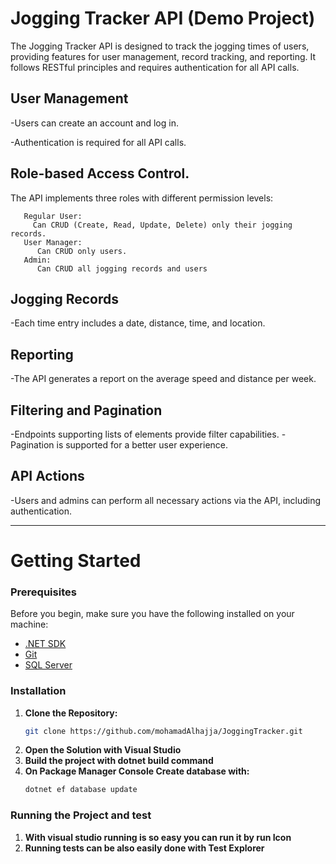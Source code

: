 # Jogging Tracker API (Demo Project)
The Jogging Tracker API is designed to track the jogging times of users, providing features for user management, record tracking, and reporting. It follows RESTful principles and requires authentication for all API calls.

## User Management
-Users can create an account and log in.

-Authentication is required for all API calls.

## Role-based Access Control.
   The API implements three roles with different permission levels:
   
       Regular User:
         Can CRUD (Create, Read, Update, Delete) only their jogging records.
       User Manager:
          Can CRUD only users.
       Admin:
          Can CRUD all jogging records and users

## Jogging Records
-Each time entry includes a date, distance, time, and location.

## Reporting
-The API generates a report on the average speed and distance per week.

## Filtering and Pagination
-Endpoints supporting lists of elements provide filter capabilities.
-Pagination is supported for a better user experience.

## API Actions
-Users and admins can perform all necessary actions via the API, including authentication.

---------------------------------------------------------------------------------------------------------------------------------------------------------------------------------------------------------------------------------
# Getting Started

### Prerequisites

Before you begin, make sure you have the following installed on your machine:

- [.NET SDK](https://dotnet.microsoft.com/download)
- [Git](https://git-scm.com/)
- [SQL Server](https://www.microsoft.com/en-us/sql-server/sql-server-downloads/)

### Installation

1. **Clone the Repository:**
   ```bash
   git clone https://github.com/mohamadAlhajja/JoggingTracker.git

2. **Open the Solution with Visual Studio**
3. **Build the project with dotnet build command**
4. **On Package Manager Console Create database with:**
   ```bash
   dotnet ef database update

### Running the Project and test

1. **With visual studio running is so easy you can run it by run Icon**
2. **Running tests can be also easily done with Test Explorer**





